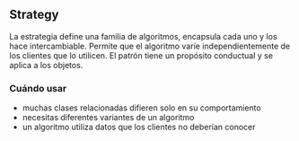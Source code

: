 ## Strategy

La estrategia define una familia de algoritmos, encapsula cada uno y los hace
intercambiable. Permite que el algoritmo varíe independientemente de los clientes que lo utilicen.
El patrón tiene un propósito conductual y se aplica a los objetos.

### Cuándo usar

* muchas clases relacionadas difieren solo en su comportamiento
* necesitas diferentes variantes de un algoritmo
* un algoritmo utiliza datos que los clientes no deberían conocer